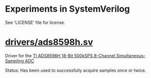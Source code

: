 Experiments in SystemVerilog
============================

See 'LICENSE' file for license.

# [drivers/ads8598h.sv](src/drivers/ads8598h.sv)

Driver for the [TI ADS8598H 18-Bit 500kSPS 8-Channel Simultaneous-Sampling ADC](https://www.ti.com/product/ADS8598H)

Status: Has been used to successfully acquire samples once or twice.
